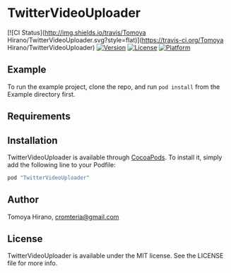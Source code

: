 # TwitterVideoUploader

[![CI Status](http://img.shields.io/travis/Tomoya Hirano/TwitterVideoUploader.svg?style=flat)](https://travis-ci.org/Tomoya Hirano/TwitterVideoUploader)
[![Version](https://img.shields.io/cocoapods/v/TwitterVideoUploader.svg?style=flat)](http://cocoapods.org/pods/TwitterVideoUploader)
[![License](https://img.shields.io/cocoapods/l/TwitterVideoUploader.svg?style=flat)](http://cocoapods.org/pods/TwitterVideoUploader)
[![Platform](https://img.shields.io/cocoapods/p/TwitterVideoUploader.svg?style=flat)](http://cocoapods.org/pods/TwitterVideoUploader)

## Example

To run the example project, clone the repo, and run `pod install` from the Example directory first.

## Requirements

## Installation

TwitterVideoUploader is available through [CocoaPods](http://cocoapods.org). To install
it, simply add the following line to your Podfile:

```ruby
pod "TwitterVideoUploader"
```

## Author

Tomoya Hirano, cromteria@gmail.com

## License

TwitterVideoUploader is available under the MIT license. See the LICENSE file for more info.
